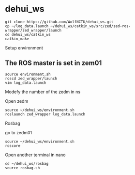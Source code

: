 # dehui_ws
```
git clone https://github.com/WolfNCTU/dehui_ws.git
cp ~/log_data.launch ~/dehui_ws/catkin_ws/src/zed/zed-ros-wrapper/zed_wrapper/launch
cd dehui_ws/catkin_ws
catkin_make
```
Setup environment

## The ROS master is set in zem01
```
source environment.sh
roscd zed_wrapper/launch
vim log_data.launch
```
Modefy the number of the zedm in ns

Open zedm
```
source ~/dehui_ws/environment.sh
roslaunch zed_wrapper log_data.launch
```
Rosbag

go to zedm01
```
source ~/dehui_ws/environment.sh
roscore
```
Open another terminal in nano
```
cd ~/dehui_ws/rosbag
source rosbag.sh
```
